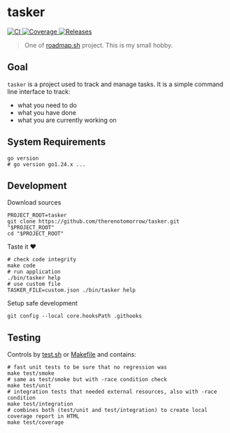 tasker
======

<p>
<a href="https://github.com/therenotomorrow/tasker/actions?query=workflow%3ACI+event%3Apush+branch%3Amaster" target="_blank">
    <img src="https://github.com/therenotomorrow/tasker/actions/workflows/ci.yml/badge.svg?event=push&branch=master" alt="CI">
</a>
<a href="https://codecov.io/gh/therenotomorrow/tasker" target="_blank">
    <img src="https://codecov.io/gh/therenotomorrow/tasker/graph/badge.svg?token=CGYK1Y72S2" alt="Coverage">
</a>
<a href="https://github.com/therenotomorrow/tasker/releases" target="_blank">
    <img src="https://img.shields.io/github/v/release/therenotomorrow/tasker" alt="Releases">
</a>
</p>

> One of [roadmap.sh](https://roadmap.sh/projects) project. This is my small hobby.

Goal
----

`tasker` is a project used to track and manage tasks. It is a simple command line interface to track:

- what you need to do
- what you have done
- what you are currently working on

System Requirements
-------------------

```shell
go version
# go version go1.24.x ...
```

Development
-----------

Download sources

```shell
PROJECT_ROOT=tasker
git clone https://github.com/therenotomorrow/tasker.git "$PROJECT_ROOT"
cd "$PROJECT_ROOT"
```

Taste it :heart:

```shell
# check code integrity
make code
# run application
./bin/tasker help
# use custom file
TASKER_FILE=custom.json ./bin/tasker help
```

Setup safe development

```shell
git config --local core.hooksPath .githooks
```

Testing
-------

Controls by [test.sh](./scripts/test.sh) or [Makefile](./Makefile) and contains:

```shell
# fast unit tests to be sure that no regression was 
make test/smoke
# same as test/smoke but with -race condition check
make test/unit
# integration tests that needed external resources, also with -race condition
make test/integration
# combines both (test/unit and test/integration) to create local coverage report in HTML
make test/coverage
```
